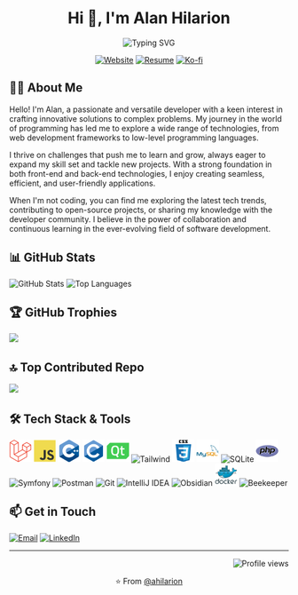 <h1 align="center">Hi 👋, I'm Alan Hilarion</h1>

<p align="center">
  <img src="https://readme-typing-svg.herokuapp.com?font=Fira+Code&pause=1000&color=58A6FF&center=true&vCenter=true&width=435&lines=Welcome+to+my+GitHub+profile!;Passionate+Developer;Innovative+Problem+Solver" alt="Typing SVG" />
</p>

<p align="center">
  <a href="https://alan-hilarion.fr"><img src="https://img.shields.io/badge/My%20Website-alan--hilarion.fr-blue?style=for-the-badge&logo=google-chrome&logoColor=white" alt="Website"></a>
  <a href="https://alan-hilarion.fr/resume.pdf"><img src="https://img.shields.io/badge/Resume-PDF-blue?style=for-the-badge&logo=adobe-acrobat-reader&logoColor=white" alt="Resume"></a>
  <a href="https://ko-fi.com/ahilarion"><img src="https://img.shields.io/badge/Ko--fi-Support%20me-FF5E5B?style=for-the-badge&logo=ko-fi&logoColor=white" alt="Ko-fi"></a>
</p>

## 👨‍💻 About Me

Hello! I'm Alan, a passionate and versatile developer with a keen interest in crafting innovative solutions to complex problems. My journey in the world of programming has led me to explore a wide range of technologies, from web development frameworks to low-level programming languages.

I thrive on challenges that push me to learn and grow, always eager to expand my skill set and tackle new projects. With a strong foundation in both front-end and back-end technologies, I enjoy creating seamless, efficient, and user-friendly applications.

When I'm not coding, you can find me exploring the latest tech trends, contributing to open-source projects, or sharing my knowledge with the developer community. I believe in the power of collaboration and continuous learning in the ever-evolving field of software development.

## 📊 GitHub Stats

<div>
  <img src="https://github-readme-stats.vercel.app/api?username=ahilarion&show_icons=true&theme=tokyonight" alt="GitHub Stats" height="170" />
  <img src="https://github-readme-stats.vercel.app/api/top-langs/?username=ahilarion&layout=compact&theme=tokyonight" alt="Top Languages" height="170" />
</div>

## 🏆 GitHub Trophies
![](https://github-profile-trophy.vercel.app/?username=ahilarion&theme=radical&no-frame=false&no-bg=true&margin-w=4)

## 🔝 Top Contributed Repo
![](https://github-contributor-stats.vercel.app/api?username=ahilarion&limit=5&theme=dark&combine_all_yearly_contributions=true)

## 🛠️ Tech Stack & Tools

<p>
  <img src="https://raw.githubusercontent.com/devicons/devicon/master/icons/laravel/laravel-original.svg" alt="Laravel" width="40" height="40"/>
  <img src="https://raw.githubusercontent.com/devicons/devicon/master/icons/javascript/javascript-original.svg" alt="JavaScript" width="40" height="40"/>
  <img src="https://raw.githubusercontent.com/devicons/devicon/master/icons/cplusplus/cplusplus-original.svg" alt="C++" width="40" height="40"/>
  <img src="https://raw.githubusercontent.com/devicons/devicon/master/icons/c/c-original.svg" alt="C" width="40" height="40"/>
  <img src="https://raw.githubusercontent.com/devicons/devicon/master/icons/qt/qt-original.svg" alt="Qt" width="40" height="40"/>
  <img src="https://www.vectorlogo.zone/logos/tailwindcss/tailwindcss-icon.svg" alt="Tailwind" width="40" height="40"/>
  <img src="https://raw.githubusercontent.com/devicons/devicon/master/icons/css3/css3-original-wordmark.svg" alt="CSS" width="40" height="40"/>
  <img src="https://raw.githubusercontent.com/devicons/devicon/master/icons/mysql/mysql-original-wordmark.svg" alt="MySQL" width="40" height="40"/>
  <img src="https://www.vectorlogo.zone/logos/sqlite/sqlite-icon.svg" alt="SQLite" width="40" height="40"/>
  <img src="https://raw.githubusercontent.com/devicons/devicon/master/icons/php/php-original.svg" alt="PHP" width="40" height="40"/>
  <img src="https://symfony.com/logos/symfony_black_03.svg" alt="Symfony" width="40" height="40"/>
  <img src="https://www.vectorlogo.zone/logos/getpostman/getpostman-icon.svg" alt="Postman" width="40" height="40"/>
  <img src="https://www.vectorlogo.zone/logos/git-scm/git-scm-icon.svg" alt="Git" width="40" height="40"/>
  <img src="https://upload.wikimedia.org/wikipedia/commons/9/9c/IntelliJ_IDEA_Icon.svg" alt="IntelliJ IDEA" width="40" height="40"/>
  <img src="https://obsidian.md/favicon.ico" alt="Obsidian" width="40" height="40"/>
  <img src="https://raw.githubusercontent.com/devicons/devicon/master/icons/docker/docker-original-wordmark.svg" alt="Docker" width="40" height="40"/>
  <img src="https://www.beekeeperstudio.io/assets/img/logos/bk-logo-yellow-icon-c964a711bdf65aea45c437211468e08896ad7e5dd5fb4e7f9136e8e62868d5c4dcd9bfa63b94ca38914685d3da8d732ea0d73e39c161b01c6a9ee298de4ea374.svg" alt="Beekeeper" width="40" height="40"/>
</p>

## 📫 Get in Touch

<p>
  <a href="mailto:contact@alan-hilarion.fr"><img src="https://img.shields.io/badge/Email-contact%40alan--hilarion.fr-D14836?style=for-the-badge&logo=gmail&logoColor=white" alt="Email" /></a>
  <a href="https://www.linkedin.com/in/alan-hilarion/"><img src="https://img.shields.io/badge/LinkedIn-ahilarion-0077B5?style=for-the-badge&logo=linkedin&logoColor=white" alt="LinkedIn" /></a>
</p>

---

<p align="right">
  <img src="https://komarev.com/ghpvc/?username=ahilarion&color=blue&style=flat-square&label=Profile+Views" alt="Profile views" />
</p>

<p align="center">⭐️ From <a href="https://github.com/ahilarion">@ahilarion</a></p>
